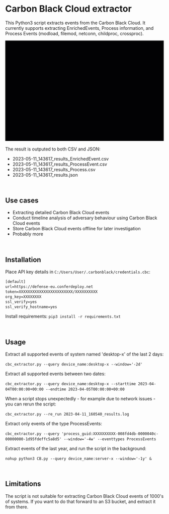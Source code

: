 
# Carbon Black Cloud extractor

This Python3 script extracts events from the Carbon Black Cloud. It currently supports extracting EnrichedEvents, Process information, and Process Events (modload, filemod, netconn, childproc, crossproc). 

![](example.gif)

The result is outputed to both CSV and JSON:

- 2023-05-11_143617_results_EnrichedEvent.csv
- 2023-05-11_143617_results_ProcessEvent.csv
- 2023-05-11_143617_results_Process.csv
- 2023-05-11_143617_results.json

&nbsp;
## Use cases

- Extracting detailed Carbon Black Cloud events
- Conduct timeline analysis of adversary behaviour using Carbon Black Cloud events
- Store Carbon Black Cloud events offline for later investigation
- Probably more

&nbsp;
## Installation

Place API key details in `C:/Users/User/.carbonblack/credentials.cbc`:

```
[default]
url=https://defense-eu.conferdeploy.net
token=XXXXXXXXXXXXXXXXXXXXXXXX/XXXXXXXXXX
org_key=XXXXXXXX
ssl_verify=yes
ssl_verify_hostname=yes
```

Install requirements:
`pip3 install -r requirements.txt`

&nbsp;
## Usage

Extract all supported events of system named 'desktop-x' of the last 2 days:  

`cbc_extractor.py --query device_name:desktop-x --window='-2d'`

Extract all supported events between two dates:  

`cbc_extractor.py --query device_name:desktop-x --starttime 2023-04-04T00:00:00+00:00 --endtime 2023-04-05T00:00:00+00:00`

When a script stops unexpectedly - for example due to network issues - you can rerun the script:

`cbc_extractor.py --re_run 2023-04-11_160540_results.log`

Extract only events of the type ProcessEvents:

`cbc_extractor.py --query 'process_guid:XXXXXXXXXX-008fd4db-0000040c-00000000-1d95fdeffc5a8d5' --window='-4w' --eventtypes ProcessEvents`

Extract events of the last year, and run the script in the background:

`nohup python3 CB.py --query device_name:server-x --window='-1y' &`

&nbsp;
## Limitations

The script is not suitable for extracting Carbon Black Cloud events of 1000's of systems. If you want to do that forward to an S3 bucket, and extract it from there.
